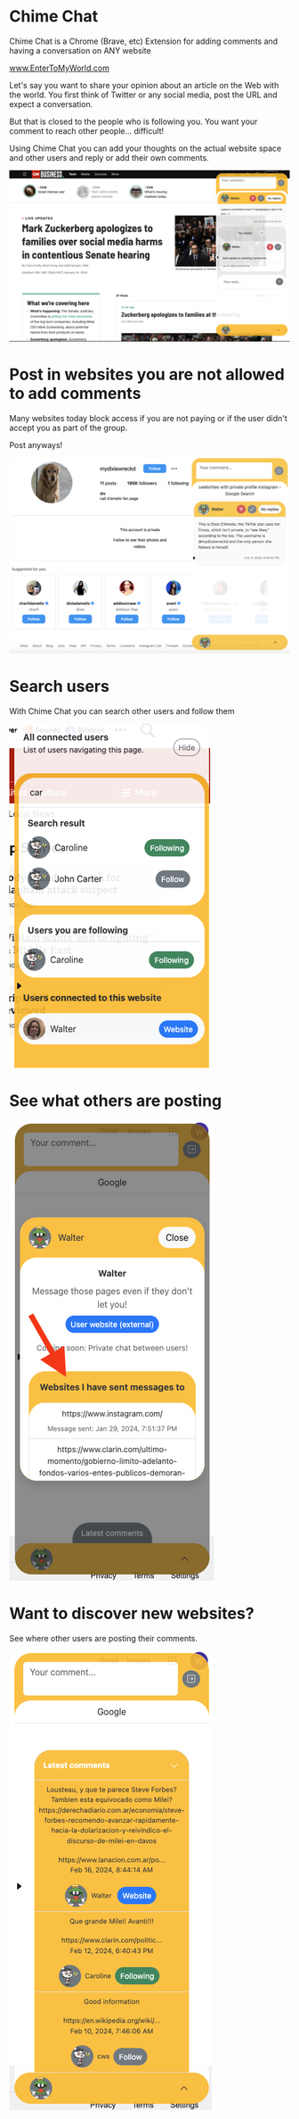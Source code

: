 # Chime Chat
Chime Chat is a Chrome (Brave, etc) Extension for adding comments and having a conversation on ANY website

www.EnterToMyWorld.com

Let's say you want to share your opinion about an article on the Web with the world. 
You first think of Twitter or any social media, post the URL and expect a conversation.

But that is closed to the people who is following you.
You want your comment to reach other people... difficult!

Using Chime Chat you can add your thoughts on the actual website space and other users and reply or add their own comments.

![](https://github.com/etmwofficial/chime-chat/blob/0d77bbe01e7bf92afd5e19956c9074cf62c2ca3d/landing1.png)

# Post in websites you are not allowed to add comments
Many websites today block access if you are not paying or if the user didn't accept you as part of the group.

Post anyways!

![](https://github.com/etmwofficial/chime-chat/blob/2b7620c34923fe1787728547ca398ca677a8d5dd/instagram.png)

# Search users
With Chime Chat you can search other users and follow them

![](https://github.com/etmwofficial/chime-chat/blob/0c1a414d98145d062c645281d090459adcaceb7a/search-users.png)

# See what others are posting

![](https://github.com/etmwofficial/chime-chat/blob/af7c5ee509a26b5a06e572e7a98e7d58f8acd433/see-what-others-are-posting.png)

# Want to discover new websites? 
See where other users are posting their comments.

![](https://github.com/etmwofficial/chime-chat/blob/af7c5ee509a26b5a06e572e7a98e7d58f8acd433/latest-messages.png)
